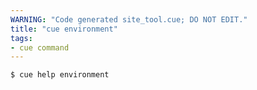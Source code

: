 ```yaml
---
WARNING: "Code generated site_tool.cue; DO NOT EDIT."
title: "cue environment"
tags:
- cue command
---
```


```text { title="TERMINAL" codeToCopy="Y3VlIGhlbHAgZW52aXJvbm1lbnQK" }
$ cue help environment
```
